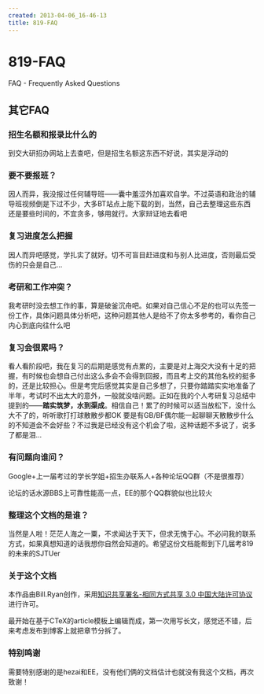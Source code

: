 ```yaml
---
created: 2013-04-06_16-46-13
title: 819-FAQ
---
```


# 819-FAQ

FAQ - Frequently Asked Questions

其它FAQ
-------

### 招生名额和报录比什么的

到交大研招办网站上去查吧，但是招生名额这东西不好说，其实是浮动的

### 要不要报班？

因人而异，我没报过任何辅导班——囊中羞涩外加喜欢自学。不过英语和政治的辅导班视频倒是下过不少，大多BT站点上能下载的到，当然，自己去整理这些东西还是要些时间的，不宜贪多，够用就行。大家辩证地去看吧

### 复习进度怎么把握

因人而异吧感觉，学扎实了就好。切不可盲目赶进度和与别人比进度，否则最后受伤的只会是自己...

<!--more-->
### 考研和工作冲突？

我考研时没去想工作的事，算是破釜沉舟吧。如果对自己信心不足的也可以先签一份工作，具体问题具体分析吧，这种问题其他人是给不了你太多参考的，看你自己内心到底向往什么吧

### 复习会很累吗？

看人看阶段吧，我在复习的后期是感觉有点累的，主要是对上海交大没有十足的把握，有时候也会想自己付出这么多会不会得到回报，而且考上交的其他名校的挺多的，还是比较担心。但是考完后感觉其实是自己多想了，只要你踏踏实实地准备了半年，考试时不出太大的意外，一般就没啥问题。正如在我的个人考研复习总结中提到的——**踏实筑梦，水到渠成**。相信自己！累了的时候可以适当放松下，没什么大不了的，听听歌打打球散散步都OK 要是有GB/BF偶尔能一起聊聊天散散步什么的不知道会不会好些？不过我是已经没有这个机会了啦，这种话题不多说了，说多了都是泪...

### 有问题向谁问？

Google+上一届考过的学长学姐+招生办联系人+各种论坛QQ群（不是很推荐）

论坛的话水源BBS上可靠性能高一点，EE的那个QQ群貌似也比较火

### 整理这个文档的是谁？

当然是人啦！茫茫人海之一粟，不求闻达于天下，但求无愧于心。不必问我的联系方式，如果真想知道的话我想你自然会知道的。希望这份文档能帮到下几届考819的未来的SJTUer

### 关于这个文档

本作品由Bill.Ryan创作，采用[知识共享署名-相同方式共享 3.0
中国大陆许可协议](http://creativecommons.org/licenses/by-sa/3.0/cn/)进行许可。

最开始在基于CTeX的article模板上编辑而成，第一次用写长文，感觉还不错，后来考虑发布到博客上就把章节分拆了。  

### 特别鸣谢  
需要特别感谢的是hezai和EE，没有他们俩的文档估计也就没有我这个文档，再次致谢！